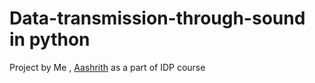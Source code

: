 # Data-transmission-through-sound in python

Project by Me , [Aashrith](https://github.com/Aashrith20) as a part of IDP course
